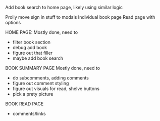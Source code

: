 Add book search to home page, likely using similar logic

Prolly move sign in stuff to modals
Individual book page
Read page with options

HOME PAGE:
Mostly done, need to

* filter book section
* debug add book
* figure out that filler
* maybe add book search

BOOK SUMMARY PAGE
Mostly done, need to

* do subcomments, adding comments
* figure out comment styling
* figure out visuals for read, shelve buttons
* pick a prety picture

BOOK READ PAGE

* comments/links
